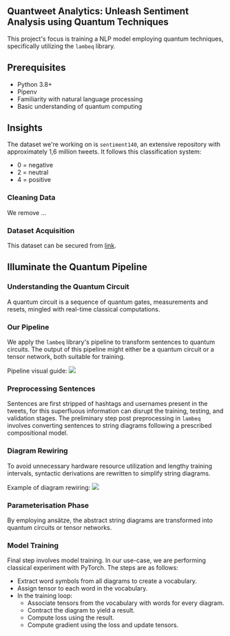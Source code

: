 ## Quantweet Analytics: Unleash Sentiment Analysis using Quantum Techniques

This project's focus is training a NLP model employing quantum techniques, specifically utilizing the `lambeq` library.

## Prerequisites
* Python 3.8+
* Pipenv
* Familiarity with natural language processing
* Basic understanding of quantum computing

## Insights
The dataset we're working on is `sentiment140`, an extensive repository with approximately 1,6 million tweets. It follows this classification system:
* 0 = negative
* 2 = neutral
* 4 = positive

### Cleaning Data
We remove ...


### Dataset Acquisition
This dataset can be secured from [link](https://www.kaggle.com/kazanova/sentiment140).

## Illuminate the Quantum Pipeline
### Understanding the Quantum Circuit
A quantum circuit is a sequence of quantum gates, measurements and resets, mingled with real-time classical computations. 

### Our Pipeline
We apply the `lambeq` library's pipeline to transform sentences to quantum circuits. The output of this pipeline might either be a quantum circuit or a tensor network, both suitable for training.

Pipeline visual guide:
![](https://cqcl.github.io/lambeq/_images/pipeline.png)

### Preprocessing Sentences
Sentences are first stripped of hashtags and usernames present in the tweets, for this superfluous information can disrupt the training, testing, and validation stages.
The preliminary step post preprocessing in `lambeq` involves converting sentences to string diagrams following a prescribed compositional model.

### Diagram Rewiring
To avoid unnecessary hardware resource utilization and lengthy training intervals, syntactic derivations are rewritten to simplify string diagrams.

Example of diagram rewiring:
![](https://cqcl.github.io/lambeq/_images/tutorials_rewrite_2_0.png)

### Parameterisation Phase
By employing ansätze, the abstract string diagrams are transformed into quantum circuits or tensor networks.

### Model Training
Final step involves model training. In our use-case, we are performing classical experiment with PyTorch. The steps are as follows:
* Extract word symbols from all diagrams to create a vocabulary.
* Assign tensor to each word in the vocabulary.
* In the training loop:
  - Associate tensors from the vocabulary with words for every diagram.
  - Contract the diagram to yield a result.
  - Compute loss using the result.
  - Compute gradient using the loss and update tensors.